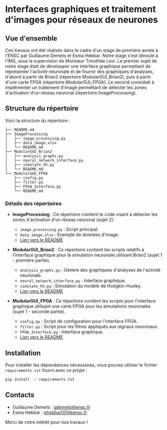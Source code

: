 # Interfaces graphiques et traitement d'images pour réseaux de neurones

## Vue d'ensemble

Ces travaux ont été réalisés dans le cadre d'un stage de première année à l'ENSC par Guillaume Demets et Esma Hebbar. Notre stage s'est déroulé à l'IMS, sous la supervision de Monsieur Timothée Levi. Le premier sujet de notre stage était de développer une interface graphique permettant de représenter l'activité neuronale et de fournir des graphiques d'analyses, d'abord à partir de Brian2 (répertoire ModularGUI_Brian2), puis à partir d'une carte FPGA (répertoire ModularGUI_FPGA). Le second consistait à implémenter un traitement d'image permettant de détecter les zones d'activation d'un réseau neuronal (répertoire ImageProcessing).

## Structure du répertoire

Voici la structure du répertoire :

```
├── README.md
├── ImageProcessing
│   ├── image_processing.py
│   ├── data_image.xlsx
│   └── README.md
├── ModularGUI_Brian2
│   ├── analysis_graphs.py
│   ├── neural_network_interface.py
│   ├── simulate_hh.py
│   └── README.md
└── ModularGUI_FPGA
    ├── config.py
    ├── filter.py
    ├── FPGA_Interface.py
    └── README.md
```

### Détails des répertoires

- **ImageProcessing** : Ce répertoire contient le code visant à détecter les zones d'activation d'un réseau neuronal (sujet 2). 
  - `image_processing.py` : Script principal.
  - `data_image.xlsx` : Exemple de données d'image.
  - [Lien vers le README](./ImageProcessing/README.md)

- **ModularGUI_Brian2** : Ce répertoire contient les scripts relatifs à l'interface graphique pour la simulation neuronale utilisant Brian2 (sujet 1 - première partie).
  - `analysis_graphs.py` : Génère des graphiques d'analyses de l'activité neuronale.
  - `neural_network_interface.py` : Interface graphique.
  - `simulate_hh.py` : Simulation du modèle de Hodgkin-Huxley.
  - [Lien vers le README](./ModularGUI_Brian2/README.md)

- **ModularGUI_FPGA** : Ce répertoire contient les scripts pour l'interface graphique utilisant une carte FPGA pour les simulations neuronales (sujet 1 - seconde partie).
  - `config.py` : Script de configuration pour l'interface FPGA.
  - `filter.py` : Script pour les filtres appliqués aux signaux neuronaux.
  - `FPGA_Interface.py` : Interface graphique.
  - [Lien vers le README](./ModularGUI_FPGA/README.md)

## Installation

Pour installer les dépendances nécessaires, vous pouvez utiliser le fichier `requirements.txt` fourni avec ce projet :

```bash
pip install -r requirements.txt
```

## Contacts

- Guillaume Demets : gdemets@ensc.fr
- Esma Hebbar : ehebbar001@ensc.fr

Merci de votre intérêt pour nos travaux !
